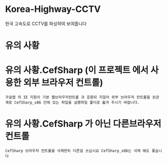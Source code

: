 # Korea-Highway-CCTV
한국 고속도로 CCTV를 파싱하여 보여줍니다

# 유의 사황

# 유의 사황.CefSharp (이 프로젝트 에서 사용한 외부 브라우저 컨트롤)
 ``` 구글맵 의 IE 지원이 기본 웹브라우저컨트롤 과 호환되 지않아 외부 브라우저 컨트롤을 쓴관계로 CefSharp_x86 안에 있는 파일을 실행파일 폴더로 옯겨 주시기 바랍니다. ```
 
 # 유의 사황.CefSharp 가 아닌 다른브라우저 컨트롤
 ``` CefSharp 브라우저 컨트롤을 삭제한뒤 다른걸 쓰십시요 CefSharp_x86는 삭제 해도 좋습니다  ```
